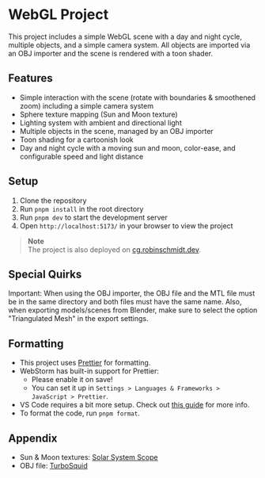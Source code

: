 # WebGL Project

This project includes a simple WebGL scene with a day and night cycle, multiple objects, and a simple camera system. All objects are imported via an OBJ importer and the scene is rendered with a toon shader.

## Features

- Simple interaction with the scene (rotate with boundaries & smoothened zoom) including a simple camera system
- Sphere texture mapping (Sun and Moon texture)
- Lighting system with ambient and directional light
- Multiple objects in the scene, managed by an OBJ importer
- Toon shading for a cartoonish look
- Day and night cycle with a moving sun and moon, color-ease, and configurable speed and light distance

## Setup

1. Clone the repository
2. Run `pnpm install` in the root directory
3. Run `pnpm dev` to start the development server
4. Open `http://localhost:5173/` in your browser to view the project

> **Note**  
> The project is also deployed on [cg.robinschmidt.dev](https://cg.robinschmidt.dev/).

## Special Quirks

Important: When using the OBJ importer, the OBJ file and the MTL file must be in the same directory and both files must have the same name. Also, when exporting models/scenes from Blender, make sure to select the option "Triangulated Mesh" in the export settings.

## Formatting

- This project uses [Prettier](https://prettier.io/) for formatting.
- WebStorm has built-in support for Prettier:
  - Please enable it on save!
  - You can set it up in `Settings > Languages & Frameworks > JavaScript > Prettier`.
- VS Code requires a bit more setup. Check out [this guide](https://www.robinwieruch.de/how-to-use-prettier-vscode/) for more info.
- To format the code, run `pnpm format`.

## Appendix

- Sun & Moon textures: [Solar System Scope](https://www.solarsystemscope.com/textures/)
- OBJ file: [TurboSquid](https://www.turbosquid.com/3d-models/3d-model-low-poly-house-1910430)
